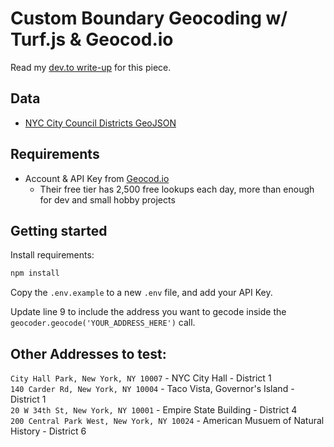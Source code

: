 # Custom Boundary Geocoding w/ Turf.js & Geocod.io

Read my [dev.to write-up](https://dev.to/adamkatora/geocoding-against-custom-geography-with-geocodio-turfjs-54o3) for this piece.  

## Data
* [NYC City Council Districts GeoJSON](https://www1.nyc.gov/site/planning/data-maps/open-data/districts-download-metadata.page)

## Requirements  
* Account & API Key from [Geocod.io](https://www.geocod.io/)
    * Their free tier has 2,500 free lookups each day, more than enough for dev and small hobby projects

## Getting started  

Install requirements:
```bash
npm install
```

Copy the `.env.example` to a new `.env` file, and add your API Key.  

Update line 9 to include the address you want to gecode inside the `geocoder.geocode('YOUR_ADDRESS_HERE')` call.  

## Other Addresses to test:  
`City Hall Park, New York, NY 10007` - NYC City Hall - District 1  
`140 Carder Rd, New York, NY 10004` - Taco Vista, Governor's Island - District 1  
`20 W 34th St, New York, NY 10001` - Empire State Building - District 4  
`200 Central Park West, New York, NY 10024` - American Musuem of Natural History - District 6  
